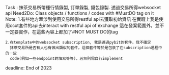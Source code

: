 Task : 抹茶交易所幣種行情錄製, 訂單錄製, 錢包錄製. 透過交易所得websocket api
Need2Do:
    Class objects / functions / codes with #MustDO tag on it
Note:
    1.有些地方牽涉到使用交易所得restful api去獲取初始資訊
      在實踐上我是使用ccxt套件的api去interact with restful api of exchange
      這在發案範圍外，並不一定要實作，在這些內容上都加了#NOT MUST DO的tag

    2.在template中的websocket subscription, 我是透過pybit的套件，我不確定
      抹茶交易所是否有人也有做出類似的套件，這個套件等於是包裝了在subscription過程中的一些
      code(例如一些endpoint的填寫等等)，若無則需自行implement
deadline:
    End of 2023